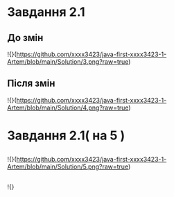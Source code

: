 # Завдання 2.1

## До змін
!{}(https://github.com/xxxx3423/java-first-xxxx3423-1-Artem/blob/main/Solution/3.png?raw=true)

## Після змін
!{}(https://github.com/xxxx3423/java-first-xxxx3423-1-Artem/blob/main/Solution/4.png?raw=true)

# Завдання 2.1( на 5 )

## 
!{}(https://github.com/xxxx3423/java-first-xxxx3423-1-Artem/blob/main/Solution/5.png?raw=true)

## 
!{}
